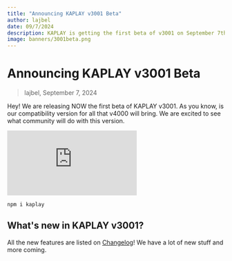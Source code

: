 ```yaml
---
title: "Announcing KAPLAY v3001 Beta"
author: lajbel
date: 09/7/2024
description: KAPLAY is getting the first beta of v3001 on September 7th, 2024. Discover the latest features, challenges and stuff related to the successor of Kaboom.js, KAPLAY a JavaScript/TypeScript game engine.
image: banners/3001beta.png
---
```


# Announcing KAPLAY v3001 Beta

> lajbel, September 7, 2024

Hey! We are releasing NOW the first beta of KAPLAY v3001. As you know, is our
compatibility version for all that v4000 will bring. We are excited to see what
community will do with this version.

<iframe src="https://www.youtube.com/embed/bQ-mW1M4mRc?si=TPGnp376d1otb5zq" title="YouTube video player" frameborder="0" allow="accelerometer; autoplay; clipboard-write; encrypted-media; gyroscope; picture-in-picture; web-share" referrerpolicy="strict-origin-when-cross-origin" allowfullscreen class="yt"></iframe>

```
npm i kaplay
```

## What's new in KAPLAY v3001?

All the new features are listed on [Changelog](/changelog)! We have a lot of new
stuff and more coming.
